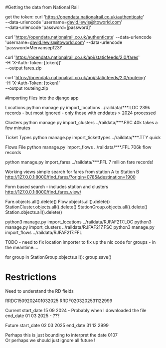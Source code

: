 

#Getting the data from National Rail

get the token:
     curl 'https://opendata.nationalrail.co.uk/authenticate' \
     --data-urlencode 'username=david.lewis@itoworld.com' \
     --data-urlencode 'password=[password]'

curl 'https://opendata.nationalrail.co.uk/authenticate' --data-urlencode 'username=david.lewis@itoworld.com' --data-urlencode 'password=Mervansep123!'

 
curl 'https://opendata.nationalrail.co.uk/api/staticfeeds/2.0/fares' \
-H 'X-Auth-Token: [token]]' \
--output fares.zip
 
 
curl 'https://opendata.nationalrail.co.uk/api/staticfeeds/2.0/routeing' \
-H 'X-Auth-Token: [token]' \
--output routeing.zip
 
#Importing files into the django app

Locations
python manage.py import_locations ../raildata/***.LOC
239k records - but most ignored - only those with enddates > 2024 processed

Clusters
python manage.py import_clusters ../raildata/***.FSC
40k takes a few minutes

Ticket Types
python manage.py import_tickettypes ../raildata/***.TTY
quick

Flows File
python manage.py import_flows ../raildata/***.FFL
706k flow records

python manage.py import_fares ../raildata/***.FFL
7 million fare records!



Working views
simple search for fares from station A to Station B
http://127.0.0.1:8000/find_fares/?origin=0785&destination=1900

Form based search - includes station and clusters
http://127.0.0.1:8000/find_fares_view/


Fare.objects.all().delete()
Flow.objects.all().delete()
StationCluster.objects.all().delete()
StationGroup.objects.all().delete()
Station.objects.all().delete()



python3 manage.py import_locations ../raildata/RJFAF217.LOC
python3 manage.py import_clusters ../raildata/RJFAF217.FSC
python3 manage.py import_flows ../raildata/RJFAF217.FFL

TODO - need to fix location importer to fix up the nlc code for groups - in the meantime....

for group in StationGroup.objects.all():
     group.save()


# Restrictions

Need to understand the RD fields

RRDC1509202401032025
RRDF0203202531122999

Current
start_date 15 09 2024 - Probably when I downloaded the file
end_date 01 03 2025 - ???

Future
start_date 02 03 2025
end_date 31 12 2999


Perhaps this  is just bounding to interpret the date 0107  
Or perhaps we should just ignore all future !

